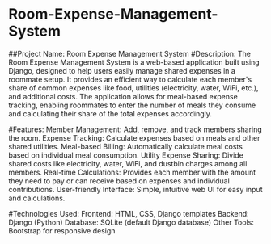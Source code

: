 # Room-Expense-Management-System
##Project Name: Room Expense Management System
#Description:
The Room Expense Management System is a web-based application built using Django, designed to help users easily manage shared expenses in a roommate setup. It provides an efficient way to calculate each member's share of common expenses like food, utilities (electricity, water, WiFi, etc.), and additional costs. The application allows for meal-based expense tracking, enabling roommates to enter the number of meals they consume and calculating their share of the total expenses accordingly.

#Features:
Member Management: Add, remove, and track members sharing the room.
Expense Tracking: Calculate expenses based on meals and other shared utilities.
Meal-based Billing: Automatically calculate meal costs based on individual meal consumption.
Utility Expense Sharing: Divide shared costs like electricity, water, WiFi, and dustbin charges among all members.
Real-time Calculations: Provides each member with the amount they need to pay or can receive based on expenses and individual contributions.
User-friendly Interface: Simple, intuitive web UI for easy input and calculations.

#Technologies Used:
Frontend: HTML, CSS, Django templates
Backend: Django (Python)
Database: SQLite (default Django database)
Other Tools: Bootstrap for responsive design
